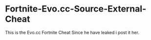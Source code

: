 # Fortnite-Evo.cc-Source-External-Cheat
This is the Evo.cc Fortnite Cheat Since he have leaked i post it her.














